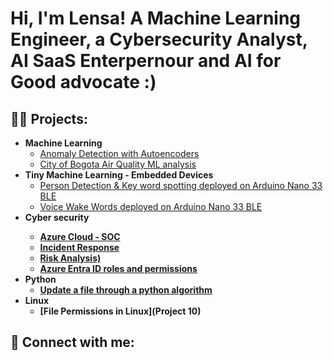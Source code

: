 <h1>Hi, I'm Lensa! A Machine Learning Engineer, a Cybersecurity Analyst, AI SaaS Enterpernour and AI for Good advocate :) 

<h2>👨‍💻 Projects:</h2>

- <b>Machine Learning</b>
  - [Anomaly Detection with Autoencoders](https://github.com/Lensabefekaduerenna/Anomaly-Detection-Autoencoders)
  - [City of Bogota Air Quality ML analysis](https://github.com/Lensabefekaduerenna/City-Air-Quality)
- <b>Tiny Machine Learning - Embedded Devices</b>
  - [Person Detection & Key word spotting deployed on Arduino Nano 33 BLE](https://github.com/Lensabefekaduerenna/Person_detection-KWS)
  - [Voice Wake Words deployed on Arduino Nano 33 BLE](https://github.com/Lensabefekaduerenna/VWW_Deployment)
- <b>Cyber security<b>
  - [Azure Cloud - SOC](https://github.com/Lensabefekaduerenna/Azure-cloud-SOC)
  - [Incident Response](https://github.com/Lensabefekaduerenna/Incident_Response)
  - [Risk Analysis)](https://github.com/Lensabefekaduerenna/Risk_Mgmt)
  - [Azure Entra ID roles and permissions](https://github.com/Lensabefekaduerenna/Azure_Entra_ID)
- <b>Python</b>
  - [Update a file through a python algorithm](https://github.com/Lensabefekaduerenna/Python-algorithm)
- <b>Linux</b>
  - [File Permissions in Linux](Project 10)

<h2> 🤳 Connect with me:</h2>

[linkedin]: https://linkedin.com/in/

<!--
**joshmadakor1/joshmadakor1** is a ✨ _special_ ✨ repository because its `README.md` (this file) appears on your GitHub profile.

Here are some ideas to get you started:

- 🔭 I’m currently working on ...
- 🌱 I’m currently learning ...
- 👯 I’m looking to collaborate on ...
- 🤔 I’m looking for help with ...
- 💬 Ask me about ...
- 📫 How to reach me: ...
- 😄 Pronouns: ...
- ⚡ Fun fact: ...
-->


<!--
**Lensabefekaduerenna/Lensabefekaduerenna** is a ✨ _special_ ✨ repository because its `README.md` (this file) appears on your GitHub profile.

Here are some ideas to get you started.

- 🔭 I’m currently working on ...
- 🌱 I’m currently learning ...
- 👯 I’m looking to collaborate on ...
- 🤔 I’m looking for help with ...
- 💬 Ask me about ...
- 📫 How to reach me: ...
- 😄 Pronouns: ...
- ⚡ Fun fact: ...
-->
